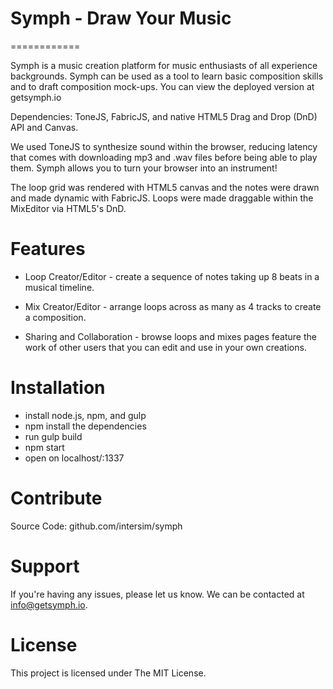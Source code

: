 # Symph - Draw Your Music
============

Symph is a music creation platform for music enthusiasts of all experience backgrounds. Symph can be used as a tool to learn basic composition skills and to draft composition mock-ups. You can view the deployed version at getsymph.io

Dependencies: ToneJS, FabricJS, and native HTML5 Drag and Drop (DnD) API and Canvas.
 
We used ToneJS to synthesize sound within the browser, reducing latency that comes with downloading mp3 and .wav files before being able to play them. Symph allows you to turn your browser into an instrument!

The loop grid was rendered with HTML5 canvas and the notes were drawn and made dynamic with FabricJS. Loops were made draggable within the MixEditor via HTML5's DnD. 


Features
============
- Loop Creator/Editor - create a sequence of notes taking up 8 beats in a musical timeline. 

- Mix Creator/Editor - arrange loops across as many as 4 tracks to create a composition.

- Sharing and Collaboration - browse loops and mixes pages feature the work of other users that you can edit and use in your own creations. 


Installation
============
- install node.js, npm, and gulp
- npm install the dependencies
- run gulp build
- npm start
- open on localhost/:1337

Contribute
============
Source Code: github.com/intersim/symph

Support
============
If you're having any issues, please let us know.
We can be contacted at info@getsymph.io.

License
============
This project is licensed under The MIT License. 
